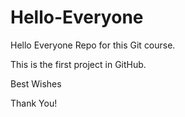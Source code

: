 # Hello-Everyone
Hello Everyone Repo for this Git course. 

This is the first project in GitHub.

Best Wishes

Thank You!
